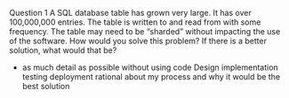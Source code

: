 Question 1
A SQL database table has grown very large. It has over 100,000,000 entries. The table is written to and read from with some frequency. The table may need to be “sharded” without impacting the use of the software. How would you solve this problem? If there is a better solution, what would that be?

- as much detail as possible without using code
  Design
  implementation
  testing
  deployment
  rational about my process and why it would be the best solution
